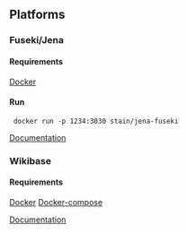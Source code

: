 ## Platforms
### Fuseki/Jena
#### Requirements
[Docker](https://docs.docker.com/get-docker/) 

#### Run
```
 docker run -p 1234:3030 stain/jena-fuseki
 ```
[Documentation](https://hub.docker.com/r/stain/jena-fuseki)

### Wikibase
#### Requirements
[Docker](https://docs.docker.com/get-docker/) 
[Docker-compose](https://docs.docker.com/compose/install/)

[Documentation](https://github.com/wmde/wikibase-release-pipeline/tree/wmde.5/example)



